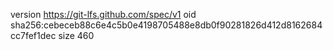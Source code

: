 version https://git-lfs.github.com/spec/v1
oid sha256:cebeceb88c6e4c5b0e4198705488e8db0f90281826d412d8162684cc7fef1dec
size 460
